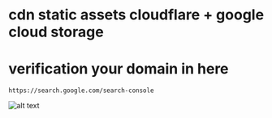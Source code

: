 # cdn static assets cloudflare + google cloud storage

# verification your domain in here
```
https://search.google.com/search-console
```
![alt text](https://i.imgur.com/lg0wqCI.png)
